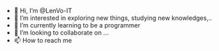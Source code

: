 - 👋 Hi, I’m @LenVo-IT
- 👀 I’m interested in exploring new things, studying new knowledges,..
- 🌱 I’m currently learning to be a programmer
- 💞️ I’m looking to collaborate on ...
- 📫 How to reach me 

<!---
LenVo-IT/LenVo-IT is a ✨ special ✨ repository because its `README.md` (this file) appears on your GitHub profile.
You can click the Preview link to take a look at your changes.
--->
